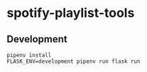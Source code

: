 # spotify-playlist-tools

## Development

```
pipenv install
FLASK_ENV=development pipenv run flask run
```
